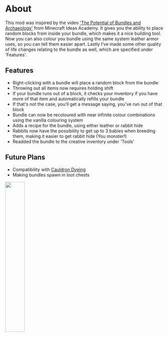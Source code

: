 # About
This mod was inspired by the video ['The Potential of Bundles and Archaeology'](https://youtu.be/MykT4bMUVRg) from Minecraft Ideas Academy.
It gives you the ability to place random blocks from inside your bundle, which makes it a nice building tool.
Now you can also colour you bundle using the same system leather armor uses, so you can tell them easier apart. Lastly I've made some other quality of life changes relating to the bundle as well, which are specified under 'Features'.

## Features
- Right-clicking with a bundle will place a random block from the bundle
- Throwing out all items now requires holding shift
- If your bundle runs out of a block, it checks your inventory if you have more of that item and automatically refills your bundle
- If that's not the case, you'll get a message saying, you've run out of that block
- Bundle can now be recoloured with near infinite colour combinations using the vanilla colouring system
- Adds a recipe for the bundle, using either leather or rabbit hide
- Rabbits now have the possibility to get up to 3 babies when breeding them, making it easier to get rabbit hide (You monster!)
- Readded the bundle to the creative inventory under 'Tools'

## Future Plans
- Compatibility with [Cauldron Dyeing](https://modrinth.com/mod/cauldron-dyeing)
- Making bundles spawn in loot chests

[<img src="https://i.imgur.com/Ol1Tcf8.png" width="35%"/>](https://modrinth.com/mod/fabric-api/)